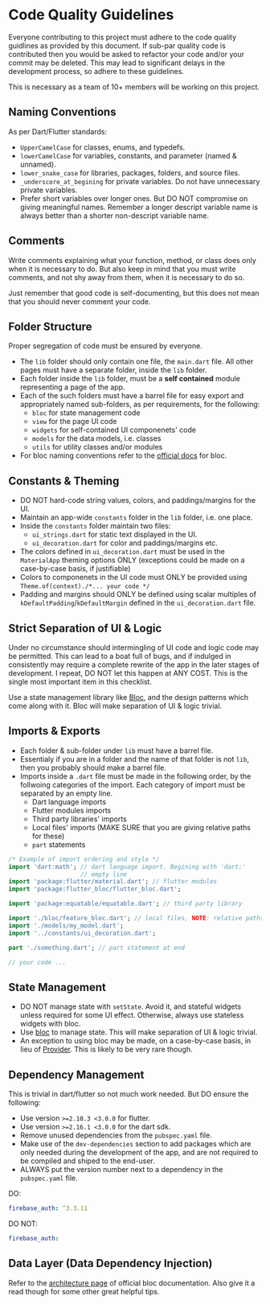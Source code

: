# Code Quality Guidelines
Everyone contributing to this project must adhere to the code quality guidlines as provided by this document. If sub-par quality code is contributed then you would be asked to refactor your code and/or your commit may be deleted. This may lead to significant delays in the development process, so adhere to these guidelines.

This is necessary as a team of 10+ members will be working on this project.


## Naming Conventions
As per Dart/Flutter standards:
- `UpperCamelCase` for classes, enums, and typedefs.
- `lowerCamelCase` for variables, constants, and parameter (named & unnamed).
- `lower_snake_case` for libraries, packages, folders, and source files.
- `_underscore_at_begining` for private variables. Do not have unnecessary private variables.
- Prefer short variables over longer ones. But DO NOT compromise on giving meaningful names. Remember a longer descript variable name is always better than a shorter non-descript variable name.

## Comments
Write comments explaining what your function, method, or class does only when it is necessary to do. But also keep in mind that you must write comments, and not shy away from them, when it is necessary to do so.

Just remember that good code is self-documenting, but this does not mean that you should never comment your code.


## Folder Structure
Proper segregation of code must be ensured by everyone.
- The `lib` folder should only contain one file, the `main.dart` file. All other pages must have a separate folder, inside the `lib` folder.
- Each folder inside the `lib` folder, must be a **self contained** module representing a page of the app.
- Each of the such folders must have a barrel file for easy export and appropriately named sub-folders, as per requirements, for the following:
    - `bloc` for state management code
    - `view` for the page UI code
    - `widgets` for self-contained UI componenets' code
    - `models` for the data models, i.e. classes
    - `utils` for utility classes and/or modules
- For bloc naming conventions refer to the <a href="https://bloclibrary.dev/#/blocnamingconventions">official docs</a> for bloc.


## Constants & Theming
- DO NOT hard-code string values, colors, and paddings/margins for the UI.
- Maintain an app-wide `constants` folder in the `lib` folder, i.e. one place.
- Inside the `constants` folder maintain two files:
    - `ui_strings.dart` for static text displayed in the UI.
    - `ui_decoration.dart` for color and paddings/margins etc.
- The colors defined in `ui_decoration.dart` must be used in the `MaterialApp` theming options ONLY (exceptions could be made on a case-by-case basis, if justifiable)
- Colors to componenets in the UI code must ONLY be provided using `Theme.of(context)./*... your code */`
- Padding and margins should ONLY be defined using scalar multiples of `kDefaultPadding`/`kDefaultMargin` defined in the `ui_decoration.dart` file.


## Strict Separation of UI & Logic
Under no circumstance should intermingling of UI code and logic code may be permitted. This can lead to a boat full of bugs, and if indulged in consistently may require a complete rewrite of the app in the later stages of development. I repeat, DO NOT let this happen at ANY COST. This is the single most important item in this checklist.

Use a state management library like <a href="https://bloclibrary.dev/">Bloc</a>, and the design patterns which come along with it. Bloc will make separation of UI & logic trivial.


## Imports & Exports
- Each folder & sub-folder under `lib` must have a barrel file.
- Essentialy if you are in a folder and the name of that folder is not `lib`, then you probably should make a barrel file.
- Imports inside a `.dart` file must be made in the following order, by the follwoing categories of the import. Each category of import must be separated by an empty line.
    - Dart language imports
    - Flutter modules imports
    - Third party libraries' imports
    - Local files' imports (MAKE SURE that you are giving relative paths for these)
    - `part` statements

```dart
/* Example of import ordering and style */
import 'dart:math'; // dart language import. Begining with 'dart:'
                    // empty line
import 'package:flutter/material.dart'; // flutter modules
import 'package:flutter_bloc/flutter_bloc.dart';

import 'package:equatable/equatable.dart'; // third party library

import './bloc/feature_bloc.dart'; // local files, NOTE: relative paths
import './models/my_model.dart';
import '../constants/ui_decoration.dart';

part './something.dart'; // part statement at end

// your code ...
```

## State Management
- DO NOT manage state with `setState`. Avoid it, and stateful widgets unless required for some UI effect. Otherwise, always use stateless widgets with bloc.
- Use <a href="https://bloclibrary.dev/">bloc</a> to manage state. This will make separation of UI & logic trivial.
- An exception to using bloc may be made, on a case-by-case basis, in lieu of <a href="https://pub.dev/packages/provider">Provider</a>. This is likely to be very rare though.


## Dependency Management
This is trivial in dart/flutter so not much work needed. But DO ensure the following:
- Use version `>=2.10.3 <3.0.0` for flutter.
- Use version `>=2.16.1 <3.0.0` for the dart sdk.
- Remove unused dependencies from the `pubspec.yaml` file.
- Make use of the `dev-dependencies` section to add packages which are only needed during the development of the app, and are not required to be compiled and shiped to the end-user.
- ALWAYS put the version number next to a dependency in the `pubspec.yaml` file.

DO:
```yaml
firebase_auth: ^3.3.11
```
DO NOT:
```yaml
firebase_auth:
```


## Data Layer (Data Dependency Injection)
Refer to the <a href="https://bloclibrary.dev/#/architecture?id=data-layer">architecture page</a> of official bloc documentation. Also give it a read though for some other great helpful tips.
